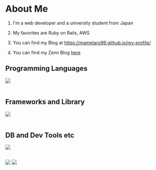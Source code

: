 # About Me

1. I'm a web developer and a university student from Japan

2. My favorites are Ruby on Rails, AWS

3. You can find my Blog at https://mametaro99.github.io/my-profile/

4. You can find my Zenn Blog [here](https://zenn.dev/mametaro)


## Programming Languages

<img src="https://skillicons.dev/icons?i=html,css,js,typescript,python,php,ruby,c" /> <br /><br />

## Frameworks and Library

<img src="https://skillicons.dev/icons?i=react,next,nest,flask,rails" /> <br /><br />

## DB and Dev Tools etc

<img src="https://skillicons.dev/icons?i=mysql,postgresql,redis,docker,git,github,vscode,linux,aws,nginx" /> <br /><br />

![](https://github-readme-stats.vercel.app/api/top-langs?username=mametaro&show_icons=false&locale=en&layout=compact)
![](http://github-profile-summary-cards.vercel.app/api/cards/stats?username=mametaro99&theme=default)
